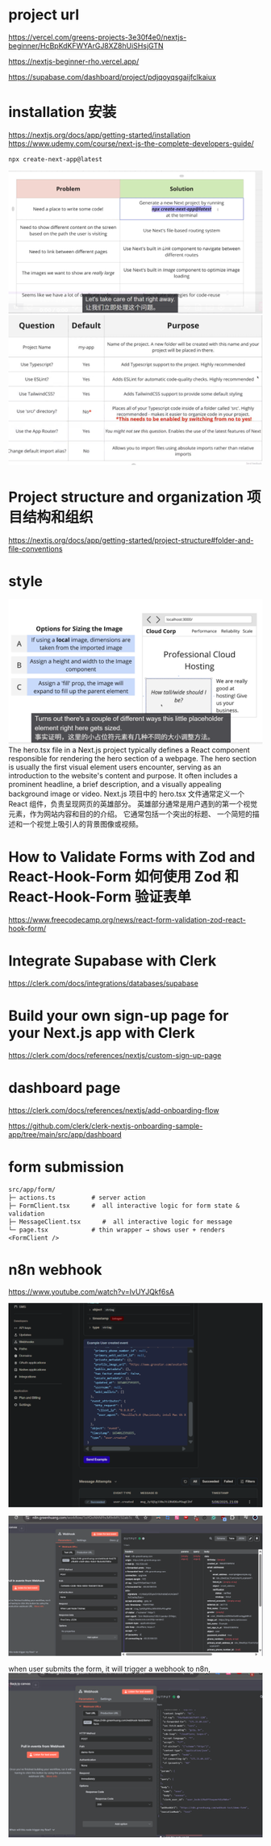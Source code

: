 # project url
https://vercel.com/greens-projects-3e30f4e0/nextjs-beginner/HcBpKdKFWYArGJ8XZ8hUiSHsjGTN  

https://nextjs-beginner-rho.vercel.app/  

https://supabase.com/dashboard/project/pdjqoyqsgaijfclkaiux  


# installation 安装
https://nextjs.org/docs/app/getting-started/installation  
https://www.udemy.com/course/next-js-the-complete-developers-guide/  

```bash
npx create-next-app@latest
```
![1.png](docs%2F1.png)
![2.png](docs%2F2.png)

# Project structure and organization 项目结构和组织
https://nextjs.org/docs/app/getting-started/project-structure#folder-and-file-conventions  

# style
![3.png](docs%2F3.png)
The hero.tsx file in a Next.js project typically defines a React component responsible 
for rendering the hero section of a webpage. The hero section is usually the first visual 
element users encounter, serving as an introduction to the website's content and purpose. 
It often includes a prominent headline, a brief description, and a visually appealing 
background image or video.
Next.js 项目中的 hero.tsx 文件通常定义一个 React 组件，负责呈现网页的英雄部分。 
英雄部分通常是用户遇到的第一个视觉元素，作为网站内容和目的的介绍。 它通常包括一个突出的标题、
一个简短的描述和一个视觉上吸引人的背景图像或视频。

# How to Validate Forms with Zod and React-Hook-Form 如何使用 Zod 和 React-Hook-Form 验证表单
https://www.freecodecamp.org/news/react-form-validation-zod-react-hook-form/  

# Integrate Supabase with Clerk
https://clerk.com/docs/integrations/databases/supabase  

# Build your own sign-up page for your Next.js app with Clerk 
https://clerk.com/docs/references/nextjs/custom-sign-up-page 

# dashboard page
https://clerk.com/docs/references/nextjs/add-onboarding-flow  

https://github.com/clerk/clerk-nextjs-onboarding-sample-app/tree/main/src/app/dashboard  


# form submission
```
src/app/form/
├─ actions.ts          # server action 
├─ FormClient.tsx      #  all interactive logic for form state & validation
├─ MessageClient.tsx      #  all interactive logic for message
└─ page.tsx            # thin wrapper → shows user + renders <FormClient />
```

# n8n webhook
https://www.youtube.com/watch?v=IvUYJQkf6sA  

![4.png](docs%2F4.png) 

![5.png](docs%2F5.png)

when user submits the form, it will trigger a webhook to n8n, 
![6.png](docs%2F6.png)